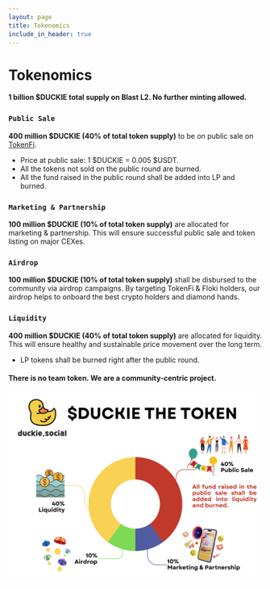 ```yaml
---
layout: page
title: Tokenomics
include_in_header: true
---
```


# Tokenomics
**1 billion $DUCKIE total supply on Blast L2. No further minting allowed.**

### `Public Sale`
**400 million $DUCKIE (40% of total token supply)** to be on public sale on [TokenFi](https://tokenfi.com).
- Price at public sale: 1 $DUCKIE = 0.005 $USDT.
- All the tokens not sold on the public round are burned.
- All the fund raised in the public round shall be added into LP and burned.

### `Marketing & Partnership`
**100 million $DUCKIE (10% of total token supply)** are allocated for marketing & partnership. This will ensure successful public sale and token listing on major CEXes.

### `Airdrop`
**100 million $DUCKIE (10% of total token supply)** shall be disbursed to the community via airdrop campaigns. By targeting TokenFi & Floki holders, our airdrop helps to onboard the best crypto holders and diamond hands.

### `Liquidity`
**400 million $DUCKIE (40% of total token supply)** are allocated for liquidity. This will ensure healthy and sustainable price movement over the long term.
- LP tokens shall be burned right after the public round.

#### There is no team token. We are a community-centric project.

![Tokenomics](/assets/tokenomics.png)
